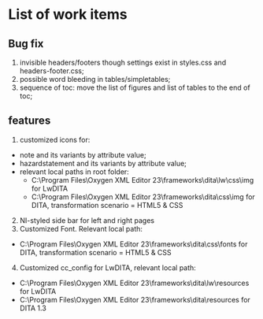 # List of work items

## Bug fix

1. invisible headers/footers though settings exist in styles.css and headers-footer.css;
2. possible word bleeding in tables/simpletables;
3. sequence of toc: move the list of figures and list of tables to the end of toc;

## features

1. customized icons for:
  - note and its variants by attribute value;
  - hazardstatement and its variants by attribute value;
  - relevant local paths in root folder:
    - C:\Program Files\Oxygen XML Editor 23\frameworks\dita\lw\css\img for LwDITA
    - C:\Program Files\Oxygen XML Editor 23\frameworks\dita\css\img for DITA, transformation scenario = HTML5 & CSS

2. NI-styled side bar for left and right pages
3. Customized Font. Relevant local path:
  - C:\Program Files\Oxygen XML Editor 23\frameworks\dita\css\fonts for DITA, transformation scenario = HTML5 & CSS
4. Customized cc_config for LwDITA, relevant local path:
  - C:\Program Files\Oxygen XML Editor 23\frameworks\dita\lw\resources for LwDITA
  - C:\Program Files\Oxygen XML Editor 23\frameworks\dita\resources for DITA 1.3
